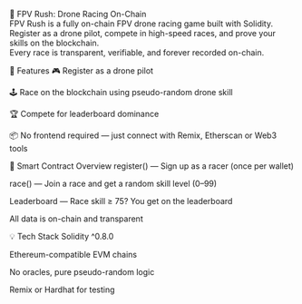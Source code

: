 🏁 FPV Rush: Drone Racing On-Chain    
FPV Rush is a fully on-chain FPV drone racing game built with Solidity. Register as a drone pilot, compete in high-speed races, and prove your skills on the blockchain.    
Every race is transparent, verifiable, and forever recorded on-chain.    
    
🚀 Features 
🎮 Register as a drone pilot

🕹️ Race on the blockchain using pseudo-random drone skill

🏆 Compete for leaderboard dominance 

📦 No frontend required — just connect with Remix, Etherscan or Web3 tools 

🔧 Smart Contract Overview
register() — Sign up as a racer (once per wallet)   

race() — Join a race and get a random skill level (0–99)

Leaderboard — Race skill ≥ 75? You get on the leaderboard

All data is on-chain and transparent

💡 Tech Stack
Solidity ^0.8.0

Ethereum-compatible EVM chains

No oracles, pure pseudo-random logic

Remix or Hardhat for testing

